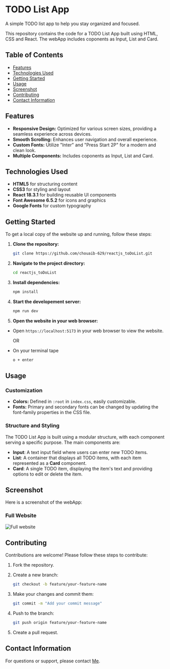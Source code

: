 # TODO List App

A simple TODO list app to help you stay organized and focused.

This repository contains the code for a TODO List App built using HTML, CSS and React. The webApp includes coponents as Input, List and Card.

## Table of Contents

- [Features](#features)
- [Technologies Used](#technologies-used)
- [Getting Started](#getting-started)
- [Usage](#usage)
- [Screenshot](#screenshot)
- [Contributing](#contributing)
- [Contact Information](#contact-information)

## Features

- **Responsive Design:** Optimized for various screen sizes, providing a seamless experience across devices.
- **Smooth Scrolling:** Enhances user navigation and overall experience.
- **Custom Fonts:** Utilize "Inter" and "Press Start 2P" for a modern and clean look.
- **Multiple  Components:** Includes coponents as Input, List and Card.

## Technologies Used

- **HTML5** for structuring content
- **CSS3** for styling and layout
- **React 18.3.1** for building reusable UI components
- **Font Awesome 6.5.2** for icons and graphics
- **Google Fonts** for custom typography

## Getting Started

To get a local copy of the website up and running, follow these steps:

1. **Clone the repository:**

   ```bash
   git clone https://github.com/chouaib-629/reactjs_toDoList.git
    ```

2. **Navigate to the project directory:**

    ```bash
    cd reactjs_toDoList
    ```

3. **Install dependencies:**

    ```bash
    npm install
    ```

4. **Start the developement server:**

    ```bash
    npm run dev
    ```

5. **Open the website in your web browser:**

- Open `https://localhost:5173` in your web browser to view the website.

    OR

- On your terminal tape

    ```bash
    o + enter
    ```

## Usage

### Customization

- **Colors:** Defined in `:root` in `index.css`, easily customizable.
- **Fonts:** Primary and secondary fonts can be changed by updating the font-family properties in the CSS file.

### Structure and Styling

The TODO List App is built using a modular structure, with each component serving a specific purpose. The main components are:

- **Input**: A text input field where users can enter new TODO items.
- **List**: A container that displays all TODO items, with each item represented as a **Card** component.
- **Card**: A single TODO item, displaying the item's text and providing options to edit or delete the item.

## Screenshot

Here is a screenshot of the webApp:

### Full Website

![Full website](/public/screenshots/todo.png)

## Contributing

Contributions are welcome! Please follow these steps to contribute:

1. Fork the repository.

2. Create a new branch:

    ```bash
    git checkout -b feature/your-feature-name
    ```

3. Make your changes and commit them:

    ```bash
    git commit -m "Add your commit message"
    ```

4. Push to the branch:

    ```bash
    git push origin feature/your-feature-name
    ```

5. Create a pull request.

## Contact Information

For questions or support, please contact [Me](mailto:chouaiba629@gmail.com).
